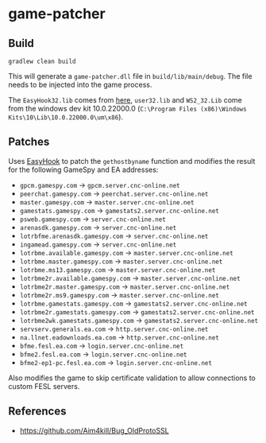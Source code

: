 # game-patcher

## Build

```
gradlew clean build
```

This will generate a `game-patcher.dll` file in `build/lib/main/debug`. The file needs to be injected into the game process.

The `EasyHook32.lib` comes from [here](https://easyhook.github.io/tutorials/nativemanuallyaddref.html), `user32.lib` and `WS2_32.Lib` come from the windows dev
kit 10.0.22000.0 (`C:\Program Files (x86)\Windows Kits\10\Lib\10.0.22000.0\um\x86`).

## Patches

Uses [EasyHook](https://easyhook.github.io/) to patch the `gethostbyname` function and modifies the result for the following GameSpy and EA
addresses:

- `gpcm.gamespy.com` -> `gpcm.server.cnc-online.net`
- `peerchat.gamespy.com` -> `peerchat.server.cnc-online.net`
- `master.gamespy.com` -> `master.server.cnc-online.net`
- `gamestats.gamespy.com` -> `gamestats2.server.cnc-online.net`
- `psweb.gamespy.com` -> `server.cnc-online.net`
- `arenasdk.gamespy.com` -> `server.cnc-online.net`
- `lotrbfme.arenasdk.gamespy.com` -> `server.cnc-online.net`
- `ingamead.gamespy.com` -> `server.cnc-online.net`
- `lotrbme.available.gamespy.com` -> `master.server.cnc-online.net`
- `lotrbme.master.gamespy.com` -> `master.server.cnc-online.net`
- `lotrbme.ms13.gamespy.com` -> `master.server.cnc-online.net`
- `lotrbme2r.available.gamespy.com` -> `master.server.cnc-online.net`
- `lotrbme2r.master.gamespy.com` -> `master.server.cnc-online.net`
- `lotrbme2r.ms9.gamespy.com` -> `master.server.cnc-online.net`
- `lotrbme.gamestats.gamespy.com` -> `gamestats2.server.cnc-online.net`
- `lotrbme2r.gamestats.gamespy.com` -> `gamestats2.server.cnc-online.net`
- `lotrbme2wk.gamestats.gamespy.com` -> `gamestats2.server.cnc-online.net`
- `servserv.generals.ea.com` -> `http.server.cnc-online.net`
- `na.llnet.eadownloads.ea.com` -> `http.server.cnc-online.net`
- `bfme.fesl.ea.com` -> `login.server.cnc-online.net`
- `bfme2.fesl.ea.com` -> `login.server.cnc-online.net`
- `bfme2-ep1-pc.fesl.ea.com` -> `login.server.cnc-online.net`

Also modifies the game to skip certificate validation to allow connections to custom FESL servers.

## References

- https://github.com/Aim4kill/Bug_OldProtoSSL
